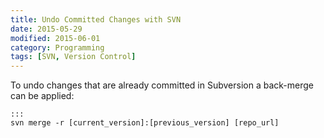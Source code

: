 ```yaml
---
title: Undo Committed Changes with SVN
date: 2015-05-29
modified: 2015-06-01
category: Programming
tags: [SVN, Version Control]
---
```

To undo changes that are already committed in Subversion a back-merge can be applied:

    :::
    svn merge -r [current_version]:[previous_version] [repo_url]
